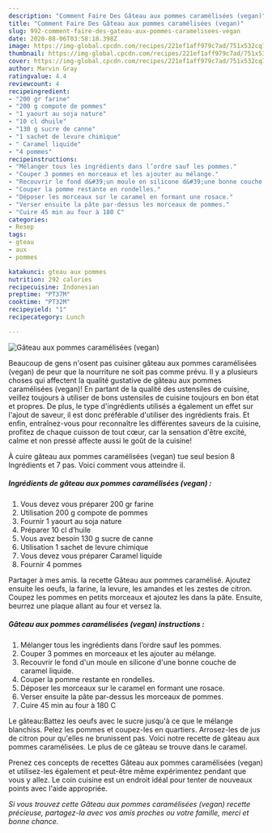 ```yaml
---
description: "Comment Faire Des Gâteau aux pommes caramélisées (vegan)"
title: "Comment Faire Des Gâteau aux pommes caramélisées (vegan)"
slug: 992-comment-faire-des-gateau-aux-pommes-caramelisees-vegan
date: 2020-08-06T03:58:18.398Z
image: https://img-global.cpcdn.com/recipes/221ef1aff979c7ad/751x532cq70/gateau-aux-pommes-caramelisees-vegan-photo-principale-de-la-recette.jpg
thumbnail: https://img-global.cpcdn.com/recipes/221ef1aff979c7ad/751x532cq70/gateau-aux-pommes-caramelisees-vegan-photo-principale-de-la-recette.jpg
cover: https://img-global.cpcdn.com/recipes/221ef1aff979c7ad/751x532cq70/gateau-aux-pommes-caramelisees-vegan-photo-principale-de-la-recette.jpg
author: Marvin Gray
ratingvalue: 4.4
reviewcount: 4
recipeingredient:
- "200 gr farine"
- "200 g compote de pommes"
- "1 yaourt au soja nature"
- "10 cl dhuile"
- "130 g sucre de canne"
- "1 sachet de levure chimique"
- " Caramel liquide"
- "4 pommes"
recipeinstructions:
- "Mélanger tous les ingrédients dans l’ordre sauf les pommes."
- "Couper 3 pommes en morceaux et les ajouter au mélange."
- "Recouvrir le fond d&#39;un moule en silicone d&#39;une bonne couche de caramel liquide."
- "Couper la pomme restante en rondelles."
- "Déposer les morceaux sur le caramel en formant une rosace."
- "Verser ensuite la pâte par-dessus les morceaux de pommes."
- "Cuire 45 min au four à 180 C"
categories:
- Resep
tags:
- gteau
- aux
- pommes

katakunci: gteau aux pommes 
nutrition: 292 calories
recipecuisine: Indonesian
preptime: "PT37M"
cooktime: "PT32M"
recipeyield: "1"
recipecategory: Lunch

---
```



![Gâteau aux pommes caramélisées (vegan)](https://img-global.cpcdn.com/recipes/221ef1aff979c7ad/751x532cq70/gateau-aux-pommes-caramelisees-vegan-photo-principale-de-la-recette.jpg)

Beaucoup de gens n'osent pas cuisiner gâteau aux pommes caramélisées (vegan) de peur que la nourriture ne soit pas comme prévu. Il y a plusieurs choses qui affectent la qualité gustative de gâteau aux pommes caramélisées (vegan)! En partant de la qualité des ustensiles de cuisine, veillez toujours à utiliser de bons ustensiles de cuisine toujours en bon état et propres. De plus, le type d'ingrédients utilisés a également un effet sur l'ajout de saveur, il est donc préférable d'utiliser des ingrédients frais. Et enfin, entraînez-vous pour reconnaître les différentes saveurs de la cuisine, profitez de chaque cuisson de tout cœur, car la sensation d'être excité, calme et non pressé affecte aussi le goût de la cuisine!

<!--inarticleads1-->

À cuire gâteau aux pommes caramélisées (vegan) tue seul besion 8 Ingrédients et 7 pas. Voici comment vous atteindre il.

##### Ingrédients de gâteau aux pommes caramélisées (vegan) :

1. Vous devez vous préparer 200 gr farine
1. Utilisation 200 g compote de pommes
1. Fournir 1 yaourt au soja nature
1. Préparer 10 cl d’huile
1. Vous avez besoin 130 g sucre de canne
1. Utilisation 1 sachet de levure chimique
1. Vous devez vous préparer  Caramel liquide
1. Fournir 4 pommes


Partager à mes amis. la recette Gâteau aux pommes caramélisé. Ajoutez ensuite les oeufs, la farine, la levure, les amandes et les zestes de citron. Coupez les pommes en petits morceaux et ajoutez les dans la pâte. Ensuite, beurrez une plaque allant au four et versez la. 

<!--inarticleads2-->

##### Gâteau aux pommes caramélisées (vegan) instructions :

1. Mélanger tous les ingrédients dans l’ordre sauf les pommes.
1. Couper 3 pommes en morceaux et les ajouter au mélange.
1. Recouvrir le fond d&#39;un moule en silicone d&#39;une bonne couche de caramel liquide.
1. Couper la pomme restante en rondelles.
1. Déposer les morceaux sur le caramel en formant une rosace.
1. Verser ensuite la pâte par-dessus les morceaux de pommes.
1. Cuire 45 min au four à 180 C


Le gâteau:Battez les oeufs avec le sucre jusqu&#39;à ce que le mélange blanchiss. Pelez les pommes et coupez-les en quartiers. Arrosez-les de jus de citron pour qu&#39;elles ne brunissent pas. Voici notre recette de gâteau aux pommes caramélisées. Le plus de ce gâteau se trouve dans le caramel. 

<!--inarticleads1-->

<p>
Prenez ces concepts de recettes Gâteau aux pommes caramélisées (vegan) et utilisez-les également et peut-être même expérimentez pendant que vous y allez. Le coin cuisine est un endroit idéal pour tenter de nouveaux points avec l'aide appropriée.
</p>

<p>
<i>Si vous trouvez cette Gâteau aux pommes caramélisées (vegan) recette précieuse, partagez-la avec vos amis proches ou votre famille, merci et bonne chance.</i>
</p>
